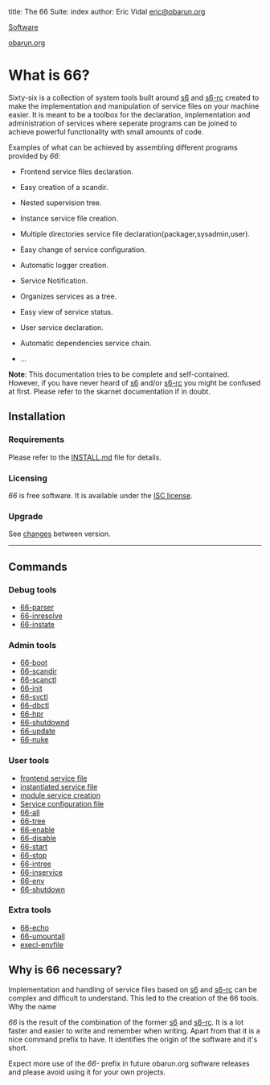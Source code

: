 title: The 66 Suite: index
author: Eric Vidal <eric@obarun.org>

[Software](https://web.obarun.org/software)

[obarun.org](https://web.obarun.org)

# What is 66?

Sixty-six is a collection of system tools built around [s6](https://skarnet.org/software/s6) and [s6-rc](https://skarnet.org/software/s6-rc) created to make the implementation and manipulation of service files on your machine easier. It is meant to be a toolbox for the declaration, implementation and administration of services where seperate programs can be joined to achieve powerful functionality with small amounts of code.

Examples of what can be achieved by assembling different programs provided by *66*:

- Frontend service files declaration.

- Easy creation of a scandir.
- Nested supervision tree.
- Instance service file creation.
- Multiple directories service file declaration(packager,sysadmin,user).
- Easy change of service configuration.
- Automatic logger creation.
- Service Notification.
- Organizes services as a tree.
- Easy view of service status.
- User service declaration.
- Automatic dependencies service chain.
- ...

**Note**: This documentation tries to be complete and self-contained. However, if you have never heard of [s6](https://skarnet.org/software/s6) and/or [s6-rc](https://skarnet.org/software/s6-rc) you might be confused at first. Please refer to the skarnet documentation if in doubt.

## Installation

### Requirements

Please refer to the [INSTALL.md](https://framagit.org/Obarun/66) file for details.

### Licensing

*66* is free software. It is available under the [ISC license](http://opensource.org/licenses/ISC).

### Upgrade

See [changes](upgrade.html) between version.

---

## Commands

### Debug tools

- [66-parser](66-parser.html)
- [66-inresolve](66-inresolve.html)
- [66-instate](66-instate.html)

### Admin tools

- [66-boot](66-boot.html)
- [66-scandir](66-scandir.html)
- [66-scanctl](66-scanctl.html)
- [66-init](66-init.html)
- [66-svctl](66-svctl.html)
- [66-dbctl](66-dbctl.html)
- [66-hpr](66-hpr.html)
- [66-shutdownd](66-shutdownd.html)
- [66-update](66-update.html)
- [66-nuke](66-nuke.html)

### User tools

- [frontend service file](frontend.html)
- [instantiated service file](instantiated-service.html)
- [module service creation](module-service.html)
- [Service configuration file](service-configuration-file.html)
- [66-all](66-all.html)
- [66-tree](66-tree.html)
- [66-enable](66-enable.html)
- [66-disable](66-disable.html)
- [66-start](66-start.html)
- [66-stop](66-stop.html)
- [66-intree](66-intree.html)
- [66-inservice](66-inservice.html)
- [66-env](66-env.html)
- [66-shutdown](66-shutdown.html)

### Extra tools

- [66-echo](66-echo.html)
- [66-umountall](66-umountall.html)
- [execl-envfile](execl-envfile.html)

## Why is 66 necessary?

Implementation and handling of service files based on [s6](https://skarnet.org/software/s6) and [s6-rc](https://skarnet.org/software/s6-rc) can be complex and difficult to understand. This led to the creation of the 66 tools.
Why the name

*66* is the result of the combination of the former [s6](https://skarnet.org/software/s6) and [s6-rc](https://skarnet.org/software/s6-rc).
It is a lot faster and easier to write and remember when writing. Apart from that it is a nice command prefix to have. It identifies the origin of the software and it's short.

Expect more use of the *66-* prefix in future obarun.org software releases and please avoid using it for your own projects.
